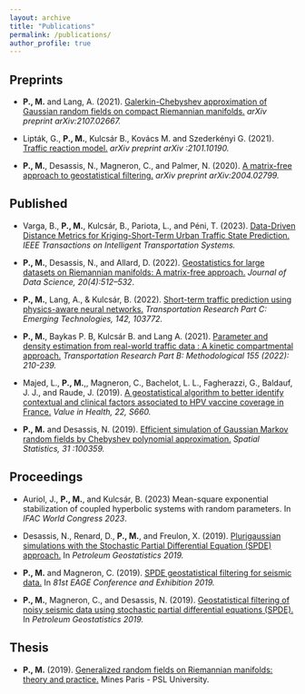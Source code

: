 ```yaml
---
layout: archive
title: "Publications"
permalink: /publications/
author_profile: true
---
```


Preprints
----

* **P., M.** and Lang, A. (2021). [Galerkin-Chebyshev approximation of Gaussian random fields on compact Riemannian manifolds.](https://arxiv.org/abs/2107.02667) *arXiv preprint arXiv:2107.02667.*

* Lipták, G., **P., M.**, Kulcsár B., Kovács M. and Szederkényi G. (2021). [Traffic reaction model.](https://arxiv.org/abs/2101.10190) *arXiv preprint arXiv :2101.10190.*

* **P., M.**, Desassis, N., Magneron, C., and Palmer, N. (2020). [A matrix-free approach to geostatistical filtering.](https://arxiv.org/abs/2004.02799) *arXiv preprint arXiv:2004.02799.*



Published
----
* Varga, B., **P., M.**, Kulcsár, B., Pariota, L., and Péni, T. (2023). [Data-Driven Distance Metrics for Kriging-Short-Term Urban Traffic State Prediction.](https://ieeexplore.ieee.org/abstract/document/10070380) *IEEE Transactions on Intelligent Transportation Systems.*
	
* **P., M.**, Desassis, N., and Allard, D. (2022). [Geostatistics for large datasets on Riemannian manifolds: A matrix-free approach.](https://jds-online.org/journal/JDS/article/1306/info) *Journal of Data Science, 20(4):512–532*.
	
* **P., M.**, Lang, A., & Kulcsár, B. (2022). [Short-term traffic prediction using physics-aware neural networks.](https://www.sciencedirect.com/science/article/pii/S0968090X22002030) *Transportation Research Part C: Emerging Technologies, 142, 103772.*

* **P., M.**, Baykas P. B, Kulcsár B. and Lang A. (2021). [Parameter and density estimation from real-world traffic data : A kinetic compartmental approach.](https://www.sciencedirect.com/science/article/pii/S0191261521002101) *Transportation Research Part B: Methodological 155 (2022): 210-239.*

* Majed, L., **P., M.**,, Magneron, C., Bachelot, L. L., Fagherazzi, G., Baldauf, J. J., and Raude, J. (2019). [A geostatistical algorithm to better identify contextual and clinical factors associated to HPV vaccine coverage in France.](https://www.valueinhealthjournal.com/article/S1098-3015(19)33752-0/fulltext) *Value in Health, 22, S660.*	

* **P., M.** and Desassis, N. (2019). [Efficient simulation of Gaussian Markov random fields by Chebyshev polynomial approximation.](https://www.sciencedirect.com/science/article/abs/pii/S2211675318302537) *Spatial Statistics, 31 :100359.*



Proceedings
----
* Auriol, J., **P., M.**, and Kulcsár, B. (2023) Mean-square exponential stabilization of coupled hyperbolic systems with random parameters. In *IFAC World Congress 2023*.

* Desassis, N., Renard, D., **P., M.**, and Freulon, X. (2019). [Plurigaussian simulations with the Stochastic Partial Differential Equation (SPDE) approach.](https://www.earthdoc.org/content/papers/10.3997/2214-4609.201902174) In *Petroleum Geostatistics 2019.*

* **P., M.** and Magneron, C. (2019). [SPDE geostatistical filtering for seismic data.](https://www.earthdoc.org/content/papers/10.3997/2214-4609.201900848) In *81st EAGE Conference and Exhibition 2019.*

* **P., M.**, Magneron, C., and Desassis, N. (2019). [Geostatistical filtering of noisy seismic data using stochastic partial differential equations (SPDE).](https://www.earthdoc.org/content/papers/10.3997/2214-4609.201902264) In *Petroleum Geostatistics 2019.*



Thesis
----
* **P., M.** (2019). [Generalized random fields on Riemannian manifolds: theory and practice.](https://pastel.archives-ouvertes.fr/tel-02499376/#) Mines Paris - PSL University.



